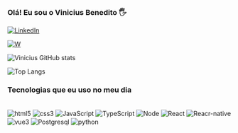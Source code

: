 ### Olá! Eu sou o Vinicius Benedito 🖐️

[![LinkedIn](https://img.shields.io/badge/LinkedIn-0077B5?style=for-the-badge&logo=linkedin&logoColor=white)](https://www.linkedin.com/in/vinicius-benedito-498244218/)

[![W](https://img.shields.io/badge/LinkedIn-0077B5?style=for-the-badge&logo=linkedin&logoColor=white)](https://www.linkedin.com/in/vinicius-benedito-498244218/)

![Vinicius GitHub stats](https://github-readme-stats.vercel.app/api?username=Vinicius825&show_icons=true&theme=dark)

![Top Langs](https://github-readme-stats.vercel.app/api/top-langs/?username=Vinicius825&hide_progress=true)

### Tecnologias que eu uso no meu dia

<div style="display: inline-block">
<br/> <img align="center" alt="html5" src="https://img.shields.io/badge/HTML5-E34F26?style=for-the-badge&logo=html5&logoColor=white"/>
<img align="center" alt="css3" src="https://img.shields.io/badge/CSS3-1572B6?style=for-the-badge&logo=css3&logoColor=white"/>
<img align="center" alt="JavaScript" src="https://img.shields.io/badge/JavaScript-323330?style=for-the-badge&logo=javascript&logoColor=F7DF1E"/>
<img align="center" alt="TypeScript" src="https://img.shields.io/badge/TypeScript-007ACC?style=for-the-badge&logo=typescript&logoColor=white
"/>
<img align="center" alt="Node" src="https://img.shields.io/badge/Node.js-43853D?style=for-the-badge&logo=node.js&logoColor=white"/>
<img align="center" alt="React" src="https://img.shields.io/badge/React-20232A?style=for-the-badge&logo=react&logoColor=61DAFB"/>
<img align="center" alt="Reacr-native" src="https://img.shields.io/badge/React_Native-20232A?style=for-the-badge&logo=react&logoColor=61DAFB"/>
<img align="center" alt="vue3" src="https://img.shields.io/badge/Vue.js-35495E?style=for-the-badge&logo=vue.js&logoColor=4FC08D"/>
<img align="center" alt="Postgresql" src="https://img.shields.io/badge/PostgreSQL-316192?style=for-the-badge&logo=postgresql&logoColor=white"/>
<img align="center" alt="python" src="https://img.shields.io/badge/Python-3776AB?style=for-the-badge&logo=python&logoColor=white
"/>
</div>
